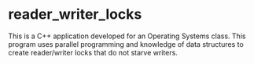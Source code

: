 # reader_writer_locks
This is a C++ application developed for an Operating Systems class.
This program uses parallel programming and knowledge of data structures to create reader/writer locks that do not starve writers.
